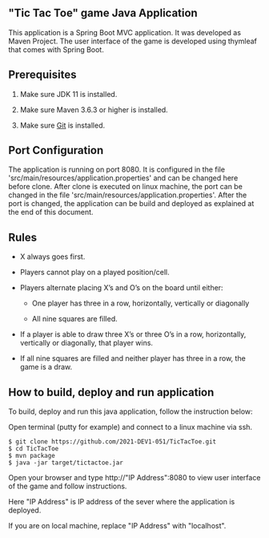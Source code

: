 "Tic Tac Toe" game Java Application
------------------------------------

This application is a Spring Boot MVC application. It was developed as Maven Project. The user interface of the game is developed using thymleaf that comes with Spring Boot.

## Prerequisites

1. Make sure JDK 11 is installed.

2. Make sure Maven 3.6.3 or higher is installed.

3. Make sure [Git](https://git-scm.com) is installed.


## Port Configuration

The application is running on port 8080. It is configured in the file 'src/main/resources/application.properties' and can be changed here before clone.
After clone is executed on linux machine, the port can be changed in the file 'src/main/resources/application.properties'.
After the port is changed, the application can be build and deployed as explained at the end of this document.

## Rules

- X always goes first.

- Players cannot play on a played position/cell.

- Players alternate placing X’s and O’s on the board until either:

    - One player has three in a row, horizontally, vertically or diagonally

    - All nine squares are filled.

- If a player is able to draw three X’s or three O’s in a row, horizontally, vertically or diagonally, that player wins.

- If all nine squares are filled and neither player has three in a row, the game is a draw.


## How to build, deploy and run application

To build, deploy and run this java application, follow the instruction below:

Open terminal (putty for example) and connect to a linux machine via ssh.

```console
$ git clone https://github.com/2021-DEV1-051/TicTacToe.git
$ cd TicTacToe
$ mvn package
$ java -jar target/tictactoe.jar
```

Open your browser and type http://"IP Address":8080 to view user interface of the game and follow instructions.

Here "IP Address" is IP address of the sever where the application is deployed.

If you are on local machine, replace "IP Address" with "localhost".

